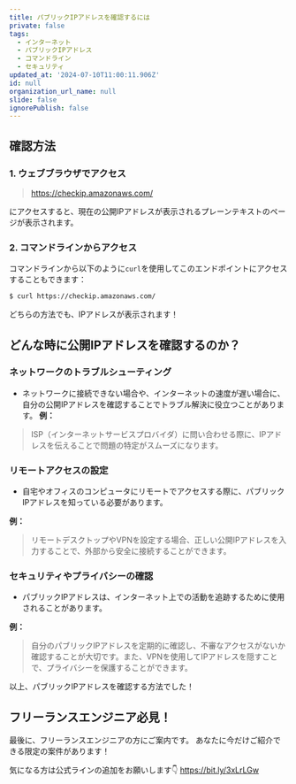 ```yaml
---
title: パブリックIPアドレスを確認するには
private: false
tags:
  - インターネット
  - パブリックIPアドレス
  - コマンドライン
  - セキュリティ
updated_at: '2024-07-10T11:00:11.906Z'
id: null
organization_url_name: null
slide: false
ignorePublish: false
---
```


## 確認方法

### 1. ウェブブラウザでアクセス
> https://checkip.amazonaws.com/

にアクセスすると、現在の公開IPアドレスが表示されるプレーンテキストのページが表示されます。

### 2. コマンドラインからアクセス

コマンドラインから以下のように`curl`を使用してこのエンドポイントにアクセスすることもできます：

```bash
$ curl https://checkip.amazonaws.com/
```
どちらの方法でも、IPアドレスが表示されます！

## どんな時に公開IPアドレスを確認するのか？
### ネットワークのトラブルシューティング
- ネットワークに接続できない場合や、インターネットの速度が遅い場合に、自分の公開IPアドレスを確認することでトラブル解決に役立つことがあります。
**例：**
> ISP（インターネットサービスプロバイダ）に問い合わせる際に、IPアドレスを伝えることで問題の特定がスムーズになります。

### リモートアクセスの設定
- 自宅やオフィスのコンピュータにリモートでアクセスする際に、パブリックIPアドレスを知っている必要があります。

**例：**
> リモートデスクトップやVPNを設定する場合、正しい公開IPアドレスを入力することで、外部から安全に接続することができます。

### セキュリティやプライバシーの確認
- パブリックIPアドレスは、インターネット上での活動を追跡するために使用されることがあります。

**例：**
> 自分のパブリックIPアドレスを定期的に確認し、不審なアクセスがないか確認することが大切です。また、VPNを使用してIPアドレスを隠すことで、プライバシーを保護することができます。

以上、パブリックIPアドレスを確認する方法でした！

## フリーランスエンジニア必見！

最後に、フリーランスエンジニアの方にご案内です。
あなたに今だけご紹介できる限定の案件があります！

気になる方は公式ラインの追加をお願いします👇
https://bit.ly/3xLrLGw